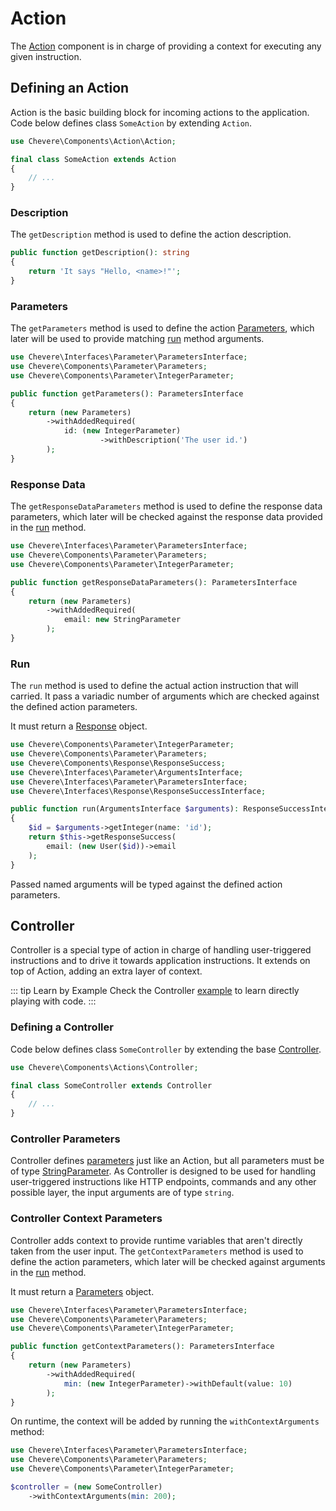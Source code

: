 # Action

The [Action](../reference/Chevere/Components/Action/Action.md) component is in charge of providing a context for executing any given instruction.

## Defining an Action

Action is the basic building block for incoming actions to the application. Code below defines class `SomeAction` by extending `Action`.

```php
use Chevere\Components\Action\Action;

final class SomeAction extends Action
{
    // ...
}
```

### Description

The `getDescription` method is used to define the action description.

```php
public function getDescription(): string
{
    return 'It says "Hello, <name>!"';
}
```

### Parameters

The `getParameters` method is used to define the action [Parameters](../reference/Chevere/Components/Parameter/Parameters.md), which later will be used to provide matching [run](#run) method arguments.

```php
use Chevere\Interfaces\Parameter\ParametersInterface;
use Chevere\Components\Parameter\Parameters;
use Chevere\Components\Parameter\IntegerParameter;

public function getParameters(): ParametersInterface
{
    return (new Parameters)
        ->withAddedRequired(
            id: (new IntegerParameter)
                    ->withDescription('The user id.')
        );
}
```

### Response Data

The `getResponseDataParameters` method is used to define the response data parameters, which later will be checked against the response data provided in the [run](#run) method.

```php
use Chevere\Interfaces\Parameter\ParametersInterface;
use Chevere\Components\Parameter\Parameters;
use Chevere\Components\Parameter\IntegerParameter;

public function getResponseDataParameters(): ParametersInterface
{
    return (new Parameters)
        ->withAddedRequired(
            email: new StringParameter
        );
}
```

### Run

The `run` method is used to define the actual action instruction that will carried. It pass a variadic number of arguments which are checked against the defined action parameters.

It must return a [Response](../reference/Chevere/Components/Response/Response.md) object.

```php
use Chevere\Components\Parameter\IntegerParameter;
use Chevere\Components\Parameter\Parameters;
use Chevere\Components\Response\ResponseSuccess;
use Chevere\Interfaces\Parameter\ArgumentsInterface;
use Chevere\Interfaces\Parameter\ParametersInterface;
use Chevere\Interfaces\Response\ResponseSuccessInterface;

public function run(ArgumentsInterface $arguments): ResponseSuccessInterface
{
    $id = $arguments->getInteger(name: 'id');
    return $this->getResponseSuccess(
        email: (new User($id))->email
    );
}
```

Passed named arguments will be typed against the defined action parameters.

## Controller

Controller is a special type of action in charge of handling user-triggered instructions and to drive it towards application instructions. It extends on top of Action, adding an extra layer of context.

::: tip Learn by Example
Check the Controller [example](https://github.com/chevere/examples/tree/main/00.HelloWorld#00controllerphp) to learn directly playing with code.
:::

### Defining a Controller

Code below defines class `SomeController` by extending the base [Controller](../reference/Chevere/Components/Action/Controller.md).

```php
use Chevere\Components\Actions\Controller;

final class SomeController extends Controller
{
    // ...
}
```

### Controller Parameters

Controller defines [parameters](#parameters) just like an Action, but all parameters must be of type [StringParameter](../reference/Chevere/Components/Parameter/StringParameter.md). As Controller is designed to be used for handling user-triggered instructions like HTTP endpoints, commands and any other possible layer, the input arguments are of type `string`.

### Controller Context Parameters

Controller adds context to provide runtime variables that aren't directly taken from the user input. The `getContextParameters` method is used to define the action parameters, which later will be checked against arguments in the [run](#run) method.

It must return a [Parameters](../reference/Chevere/Components/Parameter/Parameters.md) object.

```php
use Chevere\Interfaces\Parameter\ParametersInterface;
use Chevere\Components\Parameter\Parameters;
use Chevere\Components\Parameter\IntegerParameter;

public function getContextParameters(): ParametersInterface
{
    return (new Parameters)
        ->withAddedRequired(
            min: (new IntegerParameter)->withDefault(value: 10)
        );
}
```

On runtime, the context will be added by running the `withContextArguments` method:

```php
use Chevere\Interfaces\Parameter\ParametersInterface;
use Chevere\Components\Parameter\Parameters;
use Chevere\Components\Parameter\IntegerParameter;

$controller = (new SomeController)
    ->withContextArguments(min: 200);
```
